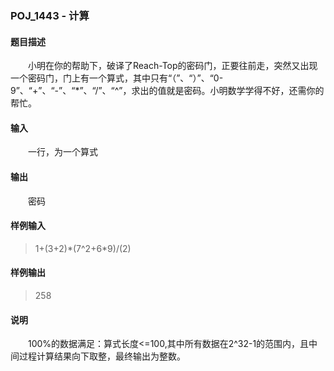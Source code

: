 ### POJ_1443 - 计算
#### 题目描述
&emsp;&emsp;小明在你的帮助下，破译了Reach-Top的密码门，正要往前走，突然又出现一个密码门，门上有一个算式，其中只有“（”、“）”、“0-9”、“+”、“-”、“*”、“/”、“^”，求出的值就是密码。小明数学学得不好，还需你的帮忙。
#### 输入
&emsp;&emsp;一行，为一个算式
#### 输出
&emsp;&emsp;密码
#### 样例输入
>1+(3+2)\*(7^2+6\*9)/(2)
#### 样例输出
>258
#### 说明
&emsp;&emsp;100%的数据满足：算式长度<=100,其中所有数据在2^32-1的范围内，且中间过程计算结果向下取整，最终输出为整数。

